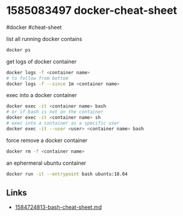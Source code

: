 # 1585083497 docker-cheat-sheet
#docker #cheat-sheet

list all running docker contains
```bash
docker ps
```

get logs of docker container
```bash
docker logs -f <container name> 
# to follow from bottom
docker logs -f --since 1m <container name>
```

exec into a docker container
```bash
docker exec -it <container name> bash
# or if bash is not on the container
docker exec -it <container name> sh
# exec into a container as a specific user
docker exec -it --user <user> <container name> bash
```

force remove a docker container
```bash
docker rm -f <container name>
```

an ephermeral ubuntu container
```bash
docker run -it --entrypoint bash ubuntu:18.04
```



## Links
- [1584724813-bash-cheat-sheet.md](1584724813-bash-cheat-sheet.md)

